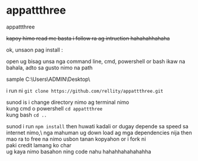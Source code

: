 # appattthree
appattthree

~~kapoy himo read me basta i follow ra ag intruction hahahahhahaha~~

ok, unsaon pag install :

open ug bisag unsa nga command line, cmd, powershell or bash ikaw na bahala, adto sa gusto nimo na path

sample C:\Users\ADMIN\Desktop\

i run ni ```git clone https://github.com/rellity/appattthree.git```

sunod is i change directory nimo ag terminal nimo 
\
kung cmd o powershell ```cd appattthree```\
kung bash ```cd ..```

sunod i run ```npm install```
then huwati kadali or dugay depende sa speed sa internet nimo,\ nga mahuman ug down load ag mga dependencies nija
then mao ra to free na nimo usbon tanan kopyahon or i fork ni\
paki credit lamang ko char\
ug kaya nimo basahon ning code nahu hahahhahahahahha
